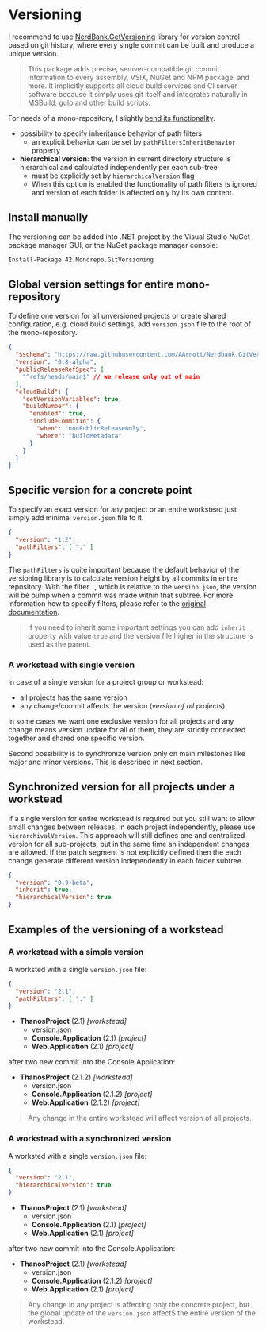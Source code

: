 # Versioning

I recommend to use [NerdBank.GetVersioning](https://github.com/dotnet/Nerdbank.GitVersioning) library for version control based on git history, where every single commit can be built and produce a unique version.

> This package adds precise, semver-compatible git commit information to every assembly, VSIX, NuGet and NPM package, and more. It implicitly supports all cloud build services and CI server software because it simply uses git itself and integrates naturally in MSBuild, gulp and other build scripts.

For needs of a mono-repository, I slightly [bend its functionality](https://github.com/akobr/Nerdbank.GitVersioning).

- possibility to specify inheritance behavior of path filters
  - an explicit behavior can be set by `pathFiltersInheritBehavior` property
- **hierarchical version**: the version in current directory structure is hierarchical and calculated independently per each sub-tree
  - must be explicitly set by `hierarchicalVersion` flag
  - When this option is enabled the functionality of path filters is ignored and version of each folder is affected only by its own content.

## Install manually

The versioning can be added into .NET project by the Visual Studio
NuGet package manager GUI, or the NuGet package manager console:

```bash
Install-Package 42.Monorepo.GitVersioning
```

## Global version settings for entire mono-repository

To define one version for all unversioned projects or create shared configuration, e.g. cloud build settings, add `version.json` file to the root of the mono-repository.

```json
{
  "$schema": "https://raw.githubusercontent.com/AArnott/Nerdbank.GitVersioning/master/src/NerdBank.GitVersioning/version.schema.json",
  "version": "0.8-alpha",
  "publicReleaseRefSpec": [
    "^refs/heads/main$" // we release only out of main
  ],
  "cloudBuild": {
    "setVersionVariables": true,
    "buildNumber": {
      "enabled": true,
      "includeCommitId": {
        "when": "nonPublicReleaseOnly",
        "where": "buildMetadata"
      }
    }
  }
}
```

## Specific version for a concrete point

To specify an exact version for any project or an entire workstead just simply add minimal `version.json` file to it.

```json
{
  "version": "1.2",
  "pathFilters": [ "." ]
}
```

The `pathFilters` is quite important because the default behavior of the versioning library is to calculate version height by all commits in entire repository. With the filter `.`, which is relative to the `version.json`, the version will be bump when a commit was made within that subtree. For more information how to specify filters, please refer to the [original documentation](https://github.com/dotnet/Nerdbank.GitVersioning/blob/master/doc/pathFilters.md).

> If you need to inherit some important settings you can add `inherit` property with value `true` and the version file higher in the structure is used as the parent.

### A workstead with single version

In case of a single version for a project group or workstead:

- all projects has the same version
- any change/commit affects the version (*version of all projects*)

In some cases we want one exclusive version for all projects and any change means version update for all of them, they are strictly connected together and shared one specific version.

Second possibility is to synchronize version only on main milestones like major and minor versions. This is described in next section.

## Synchronized version for all projects under a workstead

If a single version for entire workstead is required but you still want to allow small changes between releases, in each project independently, please use `hierarchivalVersion`. This approach will still defines one and centralized version for all sub-projects, but in the same time an independent changes are allowed. If the patch segment is not explicitly defined then the each change generate different version independently in each folder subtree.

```json
{
  "version": "0.9-beta",
  "inherit": true,
  "hierarchicalVersion": true
}
```

## Examples of the versioning of a workstead

### A workstead with a simple version

A worksted with a single `version.json` file:

```json
{
  "version": "2.1",
  "pathFilters": [ "." ]
}
```

- **ThanosProject** (2.1) *[workstead]*
  - version.json
  - **Console.Application** (2.1) *[project]*
  - **Web.Application** (2.1) *[project]*

after two new commit into the Console.Application:

- **ThanosProject** (2.1.2) *[workstead]*
  - version.json
  - **Console.Application** (2.1.2) *[project]*
  - **Web.Application** (2.1.2) *[project]*

> Any change in the entire workstead will affect version of all projects.

### A workstead with a synchronized version

A worksted with a single `version.json` file:

```json
{
  "version": "2.1",
  "hierarchicalVersion": true
}
```

- **ThanosProject** (2.1) *[workstead]*
  - version.json
  - **Console.Application** (2.1) *[project]*
  - **Web.Application** (2.1) *[project]*

after two new commit into the Console.Application:

- **ThanosProject** (2.1) *[workstead]*
  - version.json
  - **Console.Application** (2.1.2) *[project]*
  - **Web.Application** (2.1) *[project]*

> Any change in any project is affecting only the concrete project, but the global update of the `version.json` affectS the entire version of the workstead.
